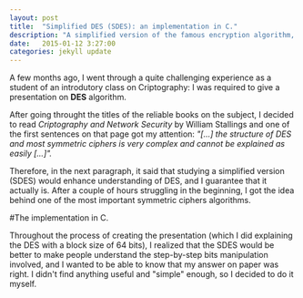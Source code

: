```yaml
---
layout: post
title:  "Simplified DES (SDES): an implementation in C."
description: "A simplified version of the famous encryption algorithm, DES."
date:   2015-01-12 3:27:00
categories: jekyll update
---
```

A few months ago, I went through a quite challenging experience as a student of an introdutory class on Criptography: I was required to give a presentation on **DES** algorithm.

After going throught the titles of the reliable books on the subject, I decided to read *Criptography and Network Security* by William Stallings and one of the first sentences on that page got my attention: *"[...] the structure of DES and most symmetric ciphers is very complex and cannot be explained as easily [...]".* 

Therefore, in the next paragraph, it said that studying a simplified version (SDES) would enhance understanding of DES, and I guarantee that it actually is. After a couple of hours struggling in the beginning, I got the idea behind one of the most important symmetric ciphers algorithms.    

#The implementation in C.

Throughout the process of creating the presentation (which I did explaining the DES with a block size of 64 bits), I realized that the SDES would be better to make people understand the step-by-step bits manipulation involved, and I wanted to be able to know that my answer on paper was right. I didn't find anything useful and "simple" enough, so I decided to do it myself.



